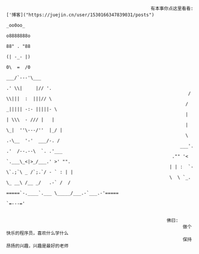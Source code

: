                                                           有本事你点这里看看:['博客]("https://juejin.cn/user/1530166347839031/posts")
                                                                              _oo0oo_
                                                                             o8888888o
                                                                             88" . "88
                                                                             (| -_- |)
                                                                             0\  =  /0
                                                                           ___/`---'\___
                                                                         .' \\|     |// '.
                                                                        / \\|||  :  |||// \
                                                                       / _||||| -:- |||||- \
                                                                       |   | \\\  - /// |   |
                                                                       | \_|  ''\---/''  |_/ |
                                                                       \  .-\__  '-'  ___/-. /
                                                                     ___'. .'  /--.--\  `. .'___
                                                                  ."" '<  `.___\_<|>_/___.' >' "".
                                                                 | | :  `- \`.;`\ _ /`;.`/ - ` : | |
                                                                 \  \ `_.   \_ __\ /__ _/   .-` /  /
                                                              =====`-.____`.___ \_____/___.-`___.-'=====
                                                                               `=---='
 

                                                                佛曰:  
                                                                      做个快乐的程序员，喜欢什么学什么
                                                                      保持昂扬的兴趣，兴趣是最好的老师


